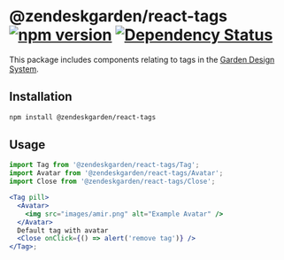 # @zendeskgarden/react-tags [![npm version](https://img.shields.io/npm/v/@zendeskgarden/react-tags.svg?style=flat-square)](https://www.npmjs.com/package/@zendeskgarden/react-tags) [![Dependency Status](https://img.shields.io/david/zendeskgarden/react-components.svg?path=packages/tags&style=flat-square)](https://david-dm.org/zendeskgarden/react-components?path=packages/tags) <!-- markdownlint-disable -->

<!-- markdownlint-enable -->

This package includes components relating to tags in the
[Garden Design System](https://zendeskgarden.github.io/).

## Installation

```sh
npm install @zendeskgarden/react-tags
```

## Usage

```jsx static
import Tag from '@zendeskgarden/react-tags/Tag';
import Avatar from '@zendeskgarden/react-tags/Avatar';
import Close from '@zendeskgarden/react-tags/Close';

<Tag pill>
  <Avatar>
    <img src="images/amir.png" alt="Example Avatar" />
  </Avatar>
  Default tag with avatar
  <Close onClick={() => alert('remove tag')} />
</Tag>;
```
